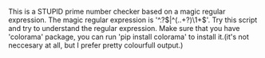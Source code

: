 This is a STUPID prime number checker based on a magic regular expression.
The magic regular expression is '^.?$|^(..+?)\1+$'.
Try this script and try to understand the regular expression.
Make sure that you have 'colorama' package, you can run 'pip install colorama' to install it.(it's not neccesary at all, but I prefer pretty colourfull output.)
